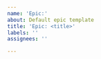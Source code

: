 ```yaml
---
name: 'Epic:'
about: Default epic template
title: 'Epic: <title>'
labels: ''
assignees: ''

---
```



